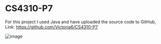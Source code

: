 # CS4310-P7

For this project I used Java and have uploaded the source code to GitHub, Link:  https://github.com/Victoria6/CS4310-P7

![image](https://user-images.githubusercontent.com/35791912/145656755-bbb15a92-98c4-47a9-8c7f-45f8a8982c81.png)
